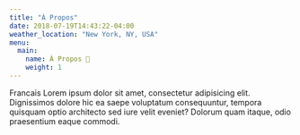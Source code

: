 ```yaml
---
title: "À Propos"
date: 2018-07-19T14:43:22-04:00
weather_location: "New York, NY, USA"
menu:
  main:
    name: À Propos 🤷
    weight: 1
---
```


Francais Lorem ipsum dolor sit amet, consectetur adipisicing elit. Dignissimos dolore hic ea saepe voluptatum consequuntur, tempora quisquam optio architecto sed iure velit eveniet? Dolorum quam itaque, odio praesentium eaque commodi.
		

